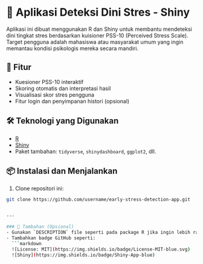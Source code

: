 # 🧠 Aplikasi Deteksi Dini Stres - Shiny

Aplikasi ini dibuat menggunakan R dan Shiny untuk membantu mendeteksi dini tingkat stres berdasarkan kuisioner PSS-10 (Perceived Stress Scale). Target pengguna adalah mahasiswa atau masyarakat umum yang ingin memantau kondisi psikologis mereka secara mandiri.

## 🚀 Fitur
- Kuesioner PSS-10 interaktif
- Skoring otomatis dan interpretasi hasil
- Visualisasi skor stres pengguna
- Fitur login dan penyimpanan histori (opsional)

## 🛠️ Teknologi yang Digunakan
- [R](https://cran.r-project.org/)
- [Shiny](https://shiny.posit.co/)
- Paket tambahan: `tidyverse`, `shinydashboard`, `ggplot2`, dll.

## 📦 Instalasi dan Menjalankan
1. Clone repositori ini:
```bash
git clone https://github.com/username/early-stress-detection-app.git


---

### 🎁 Tambahan (Opsional)
- Gunakan `DESCRIPTION` file seperti pada package R jika ingin lebih rapi.
- Tambahkan badge GitHub seperti:
  ```markdown
  ![License: MIT](https://img.shields.io/badge/License-MIT-blue.svg)
  ![Shiny](https://img.shields.io/badge/Shiny-App-blue)

